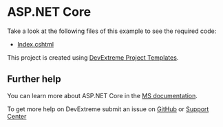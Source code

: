 # ASP.NET Core 

Take a look at the following files of this example to see the required code: 

- [Index.cshtml]()


This project is created using [DevExtreme Project Templates](https://docs.devexpress.com/AspNetCore/401026/devextreme-based-controls/get-started/configure-a-visual-studio-project#create-a-new-project-from-templates).


## Further help

You can learn more about ASP.NET Core in the [MS documentation](https://docs.microsoft.com/en-us/aspnet/core/?view=aspnetcore-2.2).

To get more help on DevExtreme submit an issue on [GitHub](https://github.com/DevExpress/devextreme/issues) or [Support Center](https://www.devexpress.com/Support/Center/Question/Create)


